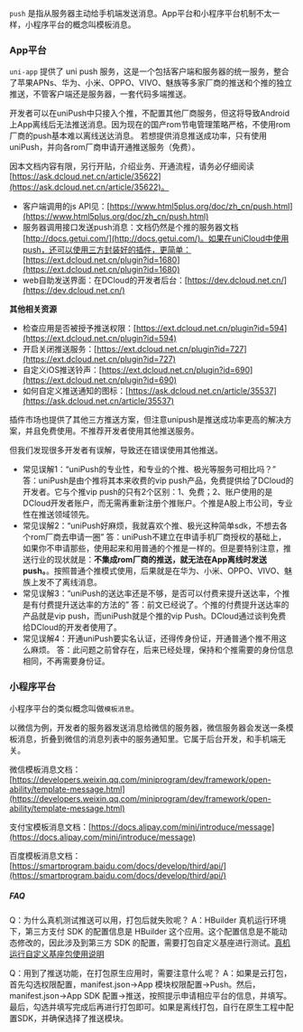 `push` 是指从服务器主动给手机端发送消息。App平台和小程序平台机制不太一样，小程序平台的概念叫模板消息。

### App平台

`uni-app` 提供了 uni push 服务，这是一个包括客户端和服务器的统一服务，整合了苹果APNs、华为、小米、OPPO、VIVO、魅族等多家厂商的推送和个推的独立推送，不管客户端还是服务器，一套代码多端推送。

开发者可以在uniPush中只接入个推，不配置其他厂商服务，但这将导致Android上App离线后无法推送消息。因为现在的国产rom节电管理策略严格，不使用rom厂商的push基本难以离线送达消息。
若想提供消息推送成功率，只有使用uniPush，并向各rom厂商申请开通推送服务（免费）。

因本文档内容有限，另行开贴，介绍业务、开通流程，请务必仔细阅读 [https://ask.dcloud.net.cn/article/35622](https://ask.dcloud.net.cn/article/35622)。

- 客户端调用的js API见：[https://www.html5plus.org/doc/zh_cn/push.html](https://www.html5plus.org/doc/zh_cn/push.html)
- 服务器调用接口发送push消息：文档仍然是个推的服务器文档[http://docs.getui.com/](http://docs.getui.com/)。如果在uniCloud中使用push，还可以使用三方封装好的插件，更简单：[https://ext.dcloud.net.cn/plugin?id=1680](https://ext.dcloud.net.cn/plugin?id=1680)
- web自助发送界面：在DCloud的开发者后台：[https://dev.dcloud.net.cn/](https://dev.dcloud.net.cn/)

**其他相关资源**
- 检查应用是否被授予推送权限：[https://ext.dcloud.net.cn/plugin?id=594](https://ext.dcloud.net.cn/plugin?id=594)
- 开启关闭推送服务：[https://ext.dcloud.net.cn/plugin?id=727](https://ext.dcloud.net.cn/plugin?id=727)
- 自定义iOS推送铃声：[https://ext.dcloud.net.cn/plugin?id=690](https://ext.dcloud.net.cn/plugin?id=690)
- 如何自定义推送通知的图标：[https://ask.dcloud.net.cn/article/35537](https://ask.dcloud.net.cn/article/35537)

插件市场也提供了其他三方推送方案，但注意unipush是推送成功率更高的解决方案，并且免费使用。不推荐开发者使用其他推送服务。

但我们发现很多开发者有误解，导致还在错误使用其他推送。
- 常见误解1：“uniPush的专业性，和专业的个推、极光等服务可相比吗？”
答：uniPush是由个推将其本来收费的vip push产品，免费提供给了DCloud的开发者。它与个推vip push的只有2个区别：1、免费；2、账户使用的是DCloud开发者账户，而无需再重新注册个推账户。个推是A股上市公司，专业性在推送领域领先。
- 常见误解2：“uniPush好麻烦，我就喜欢个推、极光这种简单sdk，不想去各个rom厂商去申请一圈”
答：uniPush不建立在申请手机厂商授权的基础上，如果你不申请那些，使用起来和用普通的个推是一样的。但是要特别注意，推送行业的现状就是：**不集成rom厂商的推送，就无法在App离线时发送push。**。按照普通个推模式使用，后果就是在华为、小米、OPPO、VIVO、魅族上发不了离线消息。
- 常见误解3：“uniPush的送达率还是不够，是否可以付费来提升送达率，个推是有付费提升送达率的方法的”
答：前文已经说了。个推的付费提升送达率的产品就是vip push，而uniPush就是个推的vip Push。DCloud通过谈判免费给DCloud的开发者使用了。
- 常见误解4：开通uniPush要实名认证，还得传身份证，开通普通个推不用这么麻烦。
答：此问题之前曾存在，后来已经处理，保持和个推需要的身份信息相同，不再需要身份证。

### 小程序平台

小程序平台的类似概念叫做`模板消息`。

以微信为例，开发者的服务器发送消息给微信的服务器，微信服务器会发送一条模板消息，折叠到微信的消息列表中的服务通知里。它属于后台开发，和手机端无关。

微信模板消息文档：[https://developers.weixin.qq.com/miniprogram/dev/framework/open-ability/template-message.html](https://developers.weixin.qq.com/miniprogram/dev/framework/open-ability/template-message.html)

支付宝模板消息文档：[https://docs.alipay.com/mini/introduce/message](https://docs.alipay.com/mini/introduce/message)

百度模板消息文档：[https://smartprogram.baidu.com/docs/develop/third/api/](https://smartprogram.baidu.com/docs/develop/third/api/)

<!--
**注意：以下API暂停维护，仅为向下兼容而保留。App端 uni push 的API请使用 [https://www.html5plus.org/doc/zh_cn/push.html](https://www.html5plus.org/doc/zh_cn/push.html)**

### uni.subscribePush(OBJECT)

开启推送

平台差异说明：
- App

**OBJECT 参数说明**

|参数名|类型|必填|说明|
|:-|:-|:-|:-|
|provider|String|是|分享推送提供商，通过 [uni.getProvider](/api/plugins/provider) 获取|
|success|Function|否|接口调用成功的回调|
|fail|Function|否|接口调用失败的回调函数|
|complete|Function|否|接口调用结束的回调函数（调用成功、失败都会执行）|


**示例**
```javascript
uni.getProvider({
	service: 'push',
	success: function (res) {
		console.log(res.provider)

		// 个推的名称为 igexin
		if (~res.provider.indexOf('igexin')) {
			uni.subscribePush({
				provider: 'igexin',
				success: function (res) {
					console.log('success:' + JSON.stringify(res));
				}
			});
		}
	}
});
```

### uni.unsubscribePush(OBJECT)

关闭推送。

**平台差异说明**

- App

**OBJECT 参数说明**

|参数名|类型|必填|说明|
|:-|:-|:-|:-|
|provider|String|是|分享推送提供商，通过 uni.getProvider 获取|
|success|Function|否|接口调用成功的回调|
|fail|Function|否|接口调用失败的回调函数|
|complete|Function|否|接口调用结束的回调函数（调用成功、失败都会执行）|

**示例**

```javascript
uni.unsubscribePush({
	provider: 'igexin',
	success: function (res) {
		console.log('success:' + JSON.stringify(res));
	}
});
```

### uni.onPush(OBJECT)

监听透传数据。

**平台差异说明**

- App

**OBJECT 参数说明**

|参数名|类型|必填|说明|
|:-|:-|:-|:-|
|provider|String|是|分享推送提供商，通过 uni.getProvider 获取|
|callback|Function|否|接收到透传数据回调，回调参数（Object）：messageId（消息id）、data（消息内容）|
|success|Function|否|接口调用成功的回调|
|fail|Function|否|接口调用失败的回调函数|
|complete|Function|否|接口调用结束的回调函数（调用成功、失败都会执行）|

**示例**

```javascript
uni.onPush({
	provider: 'igexin',
	success: function () {
		console.log('监听透传成功');
	},
	callback: function (data) {
		console.log("接收到透传数据：" + JSON.stringify(data));
	}
});
```

### uni.offPush(OBJECT)

移除监听透传数据。

**平台差异说明**

- App

**OBJECT 参数说明**

|参数名|类型|必填|说明|
|:-|:-|:-|:-|
|provider|String|是|分享推送提供商，通过uni.getProvider获取|
|success|Function|否|接口调用成功的回调|
|fail|Function|否|接口调用失败的回调函数|
|complete|Function|否|接口调用结束的回调函数（调用成功、失败都会执行）|


**示例**
```javascript
uni.offPush({
	provider: 'igexin',
	success: function () {
		console.log('取消监听透传成功');
	},
	fail: function () {
		console.log('fail');
	}
});
```
-->

##### FAQ

Q：为什么真机测试推送可以用，打包后就失败呢？
A：HBuilder 真机运行环境下，第三方支付 SDK 的配置信息是 HBuilder 这个应用。这个配置信息是不能动态修改的，因此涉及到第三方 SDK 的配置，需要打包自定义基座进行测试。[真机运行自定义基座包使用说明](http://ask.dcloud.net.cn/article/12723)

Q：用到了推送功能，在打包原生应用时，需要注意什么呢？
A：如果是云打包，首先勾选权限配置，manifest.json->App 模块权限配置->Push。然后，manifest.json->App SDK 配置->推送，按照提示申请相应平台的信息，并填写。最后，勾选并填写完成后再进行打包即可。如果是离线打包，自行在原生工程中配置SDK，并确保选择了推送模块。
